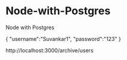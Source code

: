 # Node-with-Postgres
Node with Postgres


{
	"username":"Suvankar1",
	"password":"123"
}


http://localhost:3000/archive/users      
